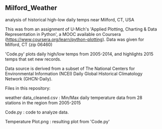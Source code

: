## Milford_Weather
analysis of historical high-low daily temps near Milford, CT, USA

This was from an assignment of U-Mich's 'Applied Plotting, Charting & Data Representation in Python', a MOOC available on Coursera
(https://www.coursera.org/learn/python-plotting). Data was given for Milford, CT (zip 06460)

'Code.py' plots daily high/low temps from 2005-2014, and highlights 2015 temps that set new records.

Data source is derived from a subset of The National Centers for Environmental Information (NCEI) Daily Global Historical Climatology Network (GHCN-Daily). 

Files in this repository:

<p>weather data_cleaned.csv : Min/Max daily temperature data from 28 stations in the region from 2005-2015
<p>Code.py : code to analyze data. 
<p>Temperature Plot.png : resulting plot from 'Code.py'
